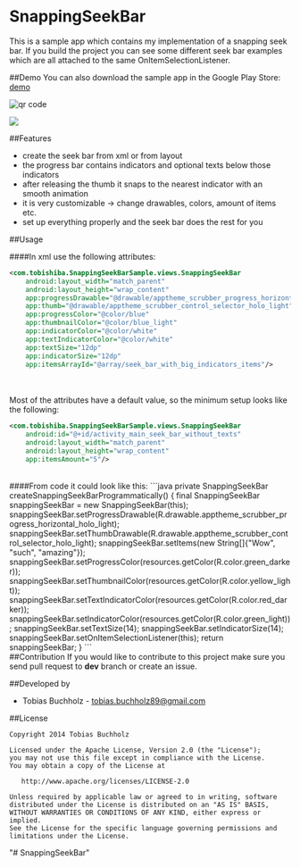 SnappingSeekBar
===============
 
This is a sample app which contains my implementation of a snapping seek bar. If you build the project you can see some different seek bar examples which are all attached to the same OnItemSelectionListener.
 
##Demo
You can also download the sample app in the Google Play Store: [demo](https://play.google.com/store/apps/details?id=com.tobishiba.SnappingSeekBarSample)

<img src="http://api.qrserver.com/v1/create-qr-code/?color=000000&amp;bgcolor=FFFFFF&amp;data=https%3A%2F%2Fplay.google.com%2Fstore%2Fapps%2Fdetails%3Fid%3Dcom.tobishiba.SnappingSeekBarSample&amp;qzone=1&amp;margin=0&amp;size=150x150&amp;ecc=L" alt="qr code" />

![](https://github.com/TobiasBuchholz/SnappingSeekBar/blob/master/sample.gif)


 
##Features
 - create the seek bar from xml or from layout
 - the progress bar contains indicators and optional texts below those indicators
 - after releasing the thumb it snaps to the nearest indicator with an smooth animation
 - it is very customizable -> change drawables, colors, amount of items etc.
 - set up everything properly and the seek bar does the rest for you
 
##Usage
 
####In xml use the following attributes:

```xml
<com.tobishiba.SnappingSeekBarSample.views.SnappingSeekBar
    android:layout_width="match_parent"
    android:layout_height="wrap_content"
    app:progressDrawable="@drawable/apptheme_scrubber_progress_horizontal_holo_light"
    app:thumb="@drawable/apptheme_scrubber_control_selector_holo_light"
    app:progressColor="@color/blue"
    app:thumbnailColor="@color/blue_light"
    app:indicatorColor="@color/white"
    app:textIndicatorColor="@color/white"
    app:textSize="12dp"
    app:indicatorSize="12dp"
    app:itemsArrayId="@array/seek_bar_with_big_indicators_items"/> 
```

</br>
</br>
Most of the attributes have a default value, so the minimum setup looks like the following:

```xml
<com.tobishiba.SnappingSeekBarSample.views.SnappingSeekBar
    android:id="@+id/activity_main_seek_bar_without_texts"
    android:layout_width="match_parent"
    android:layout_height="wrap_content"
    app:itemsAmount="5"/>
```

</br>
####From code it could look like this:
```java
private SnappingSeekBar createSnappingSeekBarProgrammatically() {
    final SnappingSeekBar snappingSeekBar = new SnappingSeekBar(this);
    snappingSeekBar.setProgressDrawable(R.drawable.apptheme_scrubber_progress_horizontal_holo_light);
    snappingSeekBar.setThumbDrawable(R.drawable.apptheme_scrubber_control_selector_holo_light);
    snappingSeekBar.setItems(new String[]{"Wow", "such", "amazing"});
    snappingSeekBar.setProgressColor(resources.getColor(R.color.green_darker));
    snappingSeekBar.setThumbnailColor(resources.getColor(R.color.yellow_light));
    snappingSeekBar.setTextIndicatorColor(resources.getColor(R.color.red_darker));
    snappingSeekBar.setIndicatorColor(resources.getColor(R.color.green_light));
    snappingSeekBar.setTextSize(14);
    snappingSeekBar.setIndicatorSize(14);
    snappingSeekBar.setOnItemSelectionListener(this);
    return snappingSeekBar;
}
```

 </br>
##Contribution
If you would like to contribute to this project make sure you send pull request to <b>dev</b> branch or create an issue.

##Developed by
* Tobias Buchholz - <tobias.buchholz89@gmail.com>

##License

    Copyright 2014 Tobias Buchholz
   
    Licensed under the Apache License, Version 2.0 (the "License");
    you may not use this file except in compliance with the License.
    You may obtain a copy of the License at

       http://www.apache.org/licenses/LICENSE-2.0

    Unless required by applicable law or agreed to in writing, software
    distributed under the License is distributed on an "AS IS" BASIS,
    WITHOUT WARRANTIES OR CONDITIONS OF ANY KIND, either express or implied.
    See the License for the specific language governing permissions and
    limitations under the License.
"# SnappingSeekBar" 

